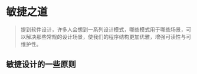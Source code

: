 # 敏捷之道

> 提到软件设计，许多人会想到一系列设计模式，哪些模式用于哪些场景，可以解决那些常规的设计场景，使我们的程序结构更加优雅，增强可读性与可维护性。

## 敏捷设计的一些原则

### 



